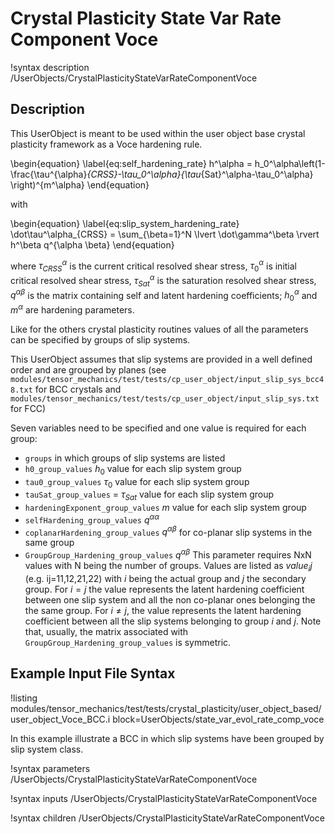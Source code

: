 # Crystal Plasticity State Var Rate Component Voce

!syntax description /UserObjects/CrystalPlasticityStateVarRateComponentVoce

## Description

This UserObject is meant to be used within the user object base crystal
plasticity framework as a Voce hardening rule.

\begin{equation}
\label{eq:self_hardening_rate}
h^\alpha = h_0^\alpha\left(1-\frac{\tau^{\alpha}_{CRSS}-\tau_0^\alpha}{\tau_{Sat}^\alpha-\tau_0^\alpha} \right)^{m^\alpha}
\end{equation}

with

\begin{equation}
\label{eq:slip_system_hardening_rate}
\dot\tau^\alpha_{CRSS} = \sum_{\beta=1}^N \lvert \dot\gamma^\beta \rvert h^\beta q^{\alpha \beta}
\end{equation}

where $\tau^\alpha_{CRSS}$ is the current critical resolved shear stress,
$\tau^{\alpha}_{0}$ is initial critical resolved shear stress,
$\tau_{Sat}^\alpha$ is the saturation resolved shear stress, $q^{\alpha
\beta}$ is the matrix containing self and latent hardening coefficients;
$h_0^\alpha$ and $m^\alpha$ are hardening parameters.

Like for the others crystal plasticity routines values of all the parameters can
be specified by groups of slip systems.

This UserObject assumes that slip systems are provided in a well defined order
and are grouped by planes (see
`modules/tensor_mechanics/test/tests/cp_user_object/input_slip_sys_bcc48.txt` for
BCC crystals and
`modules/tensor_mechanics/test/tests/cp_user_object/input_slip_sys.txt` for FCC)

Seven variables need to be specified and one value is required for each group:

- `groups` in which groups of slip systems are listed
- `h0_group_values` $h_0$ value for each slip system group
- `tau0_group_values` $\tau_0$ value for each slip system group
- `tauSat_group_values` = $\tau_{Sat}$ value for each slip system group
- `hardeningExponent_group_values` $m$ value for each slip system group
- `selfHardening_group_values` $q^{\alpha\alpha}$
- `coplanarHardening_group_values` $q^{\alpha\beta}$ for co-planar slip systems
  in the same group
- `GroupGroup_Hardening_group_values` $q^{\alpha\beta}$ This parameter requires
  NxN values with N being the number of groups. Values are listed as $value_ij$
  (e.g. ij=11,12,21,22) with $i$ being the actual group and $j$ the secondary
  group. For $i=j$ the value represents the latent hardening coefficient
  between one slip system and all the non co-planar ones belonging the the same
  group. For $i\neq j$, the value represents the latent hardening coefficient
  between all the slip systems belonging to group $i$ and $j$. Note that,
  usually, the matrix associated with `GroupGroup_Hardening_group_values` is
  symmetric.

## Example Input File Syntax

!listing modules/tensor_mechanics/test/tests/crystal_plasticity/user_object_based/user_object_Voce_BCC.i block=UserObjects/state_var_evol_rate_comp_voce

In this example illustrate a BCC in which slip systems have been grouped by slip system class.

!syntax parameters /UserObjects/CrystalPlasticityStateVarRateComponentVoce

!syntax inputs /UserObjects/CrystalPlasticityStateVarRateComponentVoce

!syntax children /UserObjects/CrystalPlasticityStateVarRateComponentVoce
